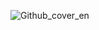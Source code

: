 ![Github_cover_en](https://github.com/Extons/Extons/assets/51683201/5c914f01-3769-4d09-b625-5bd604e38d1b)
